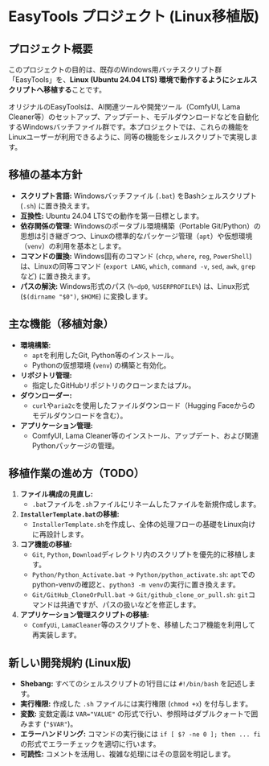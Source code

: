 # EasyTools プロジェクト (Linux移植版)

## プロジェクト概要

このプロジェクトの目的は、既存のWindows用バッチスクリプト群「EasyTools」を、**Linux (Ubuntu 24.04 LTS) 環境で動作するようにシェルスクリプトへ移植する**ことです。

オリジナルのEasyToolsは、AI関連ツールや開発ツール（ComfyUI, Lama Cleaner等）のセットアップ、アップデート、モデルダウンロードなどを自動化するWindowsバッチファイル群です。本プロジェクトでは、これらの機能をLinuxユーザーが利用できるように、同等の機能をシェルスクリプトで実現します。

## 移植の基本方針

- **スクリプト言語:** Windowsバッチファイル (`.bat`) をBashシェルスクリプト (`.sh`) に置き換えます。
- **互換性:** Ubuntu 24.04 LTSでの動作を第一目標とします。
- **依存関係の管理:** Windowsのポータブル環境構築（Portable Git/Python）の思想は引き継ぎつつ、Linuxの標準的なパッケージ管理（`apt`）や仮想環境（`venv`）の利用を基本とします。
- **コマンドの置換:** Windows固有のコマンド (`chcp`, `where`, `reg`, `PowerShell`) は、Linuxの同等コマンド (`export LANG`, `which`, `command -v`, `sed`, `awk`, `grep`など) に置き換えます。
- **パスの解決:** Windows形式のパス (`%~dp0`, `%USERPROFILE%`) は、Linux形式 (`$(dirname "$0")`, `$HOME`) に変換します。

## 主な機能（移植対象）

- **環境構築:**
    - `apt`を利用したGit, Python等のインストール。
    - Pythonの仮想環境 (`venv`) の構築と有効化。
- **リポジトリ管理:**
    - 指定したGitHubリポジトリのクローンまたはプル。
- **ダウンローダー:**
    - `curl`や`aria2c`を使用したファイルダウンロード（Hugging Faceからのモデルダウンロードを含む）。
- **アプリケーション管理:**
    - ComfyUI, Lama Cleaner等のインストール、アップデート、および関連Pythonパッケージの管理。

## 移植作業の進め方（TODO）

1.  **ファイル構成の見直し:**
    - `.bat`ファイルを`.sh`ファイルにリネームしたファイルを新規作成します。
2.  **`InstallerTemplate.bat`の移植:**
    - `InstallerTemplate.sh`を作成し、全体の処理フローの基礎をLinux向けに再設計します。
3.  **コア機能の移植:**
    - `Git`, `Python`, `Download`ディレクトリ内のスクリプトを優先的に移植します。
    - `Python/Python_Activate.bat` -> `Python/python_activate.sh`: `apt`でのpython-venvの確認と、`python3 -m venv`の実行に置き換えます。
    - `Git/GitHub_CloneOrPull.bat` -> `Git/github_clone_or_pull.sh`: `git`コマンドは共通ですが、パスの扱いなどを修正します。
4.  **アプリケーション管理スクリプトの移植:**
    - `ComfyUi`, `LamaCleaner`等のスクリプトを、移植したコア機能を利用して再実装します。

## 新しい開発規約 (Linux版)

- **Shebang:** すべてのシェルスクリプトの1行目には `#!/bin/bash` を記述します。
- **実行権限:** 作成した `.sh` ファイルには実行権限 (`chmod +x`) を付与します。
- **変数:** 変数定義は `VAR="VALUE"` の形式で行い、参照時はダブルクォートで囲みます (`"$VAR"`)。
- **エラーハンドリング:** コマンドの実行後には `if [ $? -ne 0 ]; then ... fi` の形式でエラーチェックを適切に行います。
- **可読性:** コメントを活用し、複雑な処理にはその意図を明記します。
